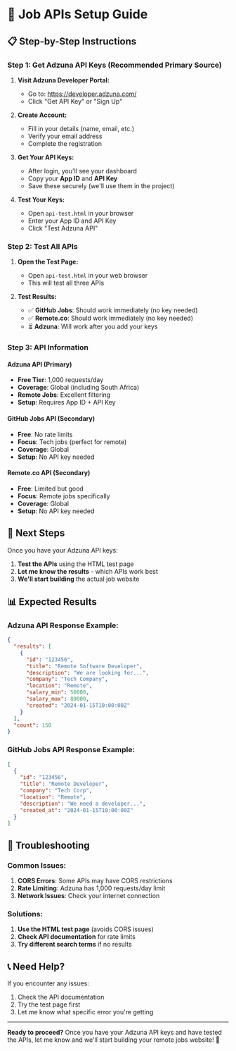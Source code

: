 # 🚀 Job APIs Setup Guide

## 📋 Step-by-Step Instructions

### Step 1: Get Adzuna API Keys (Recommended Primary Source)

1. **Visit Adzuna Developer Portal:**

   - Go to: https://developer.adzuna.com/
   - Click "Get API Key" or "Sign Up"

2. **Create Account:**

   - Fill in your details (name, email, etc.)
   - Verify your email address
   - Complete the registration

3. **Get Your API Keys:**

   - After login, you'll see your dashboard
   - Copy your **App ID** and **API Key**
   - Save these securely (we'll use them in the project)

4. **Test Your Keys:**
   - Open `api-test.html` in your browser
   - Enter your App ID and API Key
   - Click "Test Adzuna API"

### Step 2: Test All APIs

1. **Open the Test Page:**

   - Open `api-test.html` in your web browser
   - This will test all three APIs

2. **Test Results:**
   - ✅ **GitHub Jobs**: Should work immediately (no key needed)
   - ✅ **Remote.co**: Should work immediately (no key needed)
   - ⏳ **Adzuna**: Will work after you add your keys

### Step 3: API Information

#### Adzuna API (Primary)

- **Free Tier**: 1,000 requests/day
- **Coverage**: Global (including South Africa)
- **Remote Jobs**: Excellent filtering
- **Setup**: Requires App ID + API Key

#### GitHub Jobs API (Secondary)

- **Free**: No rate limits
- **Focus**: Tech jobs (perfect for remote)
- **Coverage**: Global
- **Setup**: No API key needed

#### Remote.co API (Secondary)

- **Free**: Limited but good
- **Focus**: Remote jobs specifically
- **Coverage**: Global
- **Setup**: No API key needed

## 🎯 Next Steps

Once you have your Adzuna API keys:

1. **Test the APIs** using the HTML test page
2. **Let me know the results** - which APIs work best
3. **We'll start building** the actual job website

## 📊 Expected Results

### Adzuna API Response Example:

```json
{
  "results": [
    {
      "id": "123456",
      "title": "Remote Software Developer",
      "description": "We are looking for...",
      "company": "Tech Company",
      "location": "Remote",
      "salary_min": 50000,
      "salary_max": 80000,
      "created": "2024-01-15T10:00:00Z"
    }
  ],
  "count": 150
}
```

### GitHub Jobs API Response Example:

```json
[
  {
    "id": "123456",
    "title": "Remote Developer",
    "company": "Tech Corp",
    "location": "Remote",
    "description": "We need a developer...",
    "created_at": "2024-01-15T10:00:00Z"
  }
]
```

## 🔧 Troubleshooting

### Common Issues:

1. **CORS Errors**: Some APIs may have CORS restrictions
2. **Rate Limiting**: Adzuna has 1,000 requests/day limit
3. **Network Issues**: Check your internet connection

### Solutions:

1. **Use the HTML test page** (avoids CORS issues)
2. **Check API documentation** for rate limits
3. **Try different search terms** if no results

## 📞 Need Help?

If you encounter any issues:

1. Check the API documentation
2. Try the test page first
3. Let me know what specific error you're getting

---

**Ready to proceed?** Once you have your Adzuna API keys and have tested the APIs, let me know and we'll start building your remote jobs website! 🚀
